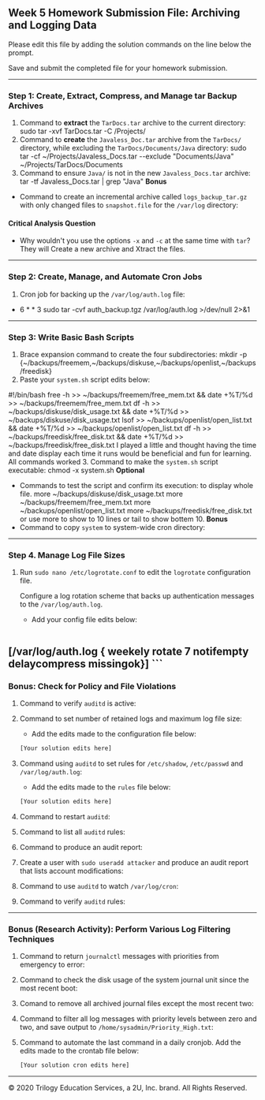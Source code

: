 ## Week 5 Homework Submission File: Archiving and Logging Data

Please edit this file by adding the solution commands on the line below the prompt.

Save and submit the completed file for your homework submission.

---

### Step 1: Create, Extract, Compress, and Manage tar Backup Archives

1. Command to **extract** the `TarDocs.tar` archive to the current directory:
sudo tar -xvf TarDocs.tar -C /Projects/
2. Command to **create** the `Javaless_Doc.tar` archive from the `TarDocs/` directory, while excluding the `TarDocs/Documents/Java` directory:
sudo tar -cf ~/Projects/Javaless_Docs.tar --exclude "Documents/Java" ~/Projects/TarDocs/Documents
3. Command to ensure `Java/` is not in the new `Javaless_Docs.tar` archive:
tar -tf Javaless_Docs.tar | grep "Java"
**Bonus** 
- Command to create an incremental archive called `logs_backup_tar.gz` with only changed files to `snapshot.file` for the `/var/log` directory:

#### Critical Analysis Question

- Why wouldn't you use the options `-x` and `-c` at the same time with `tar`?
They will Create a new archive and Xtract the files.
---

### Step 2: Create, Manage, and Automate Cron Jobs

1. Cron job for backing up the `/var/log/auth.log` file:
* 6 * * 3 sudo tar -cvf auth_backup.tgz /var/log/auth.log >/dev/null 2>&1
---

### Step 3: Write Basic Bash Scripts

1. Brace expansion command to create the four subdirectories:
mkdir -p  {~/backups/freemem,~/backups/diskuse,~/backups/openlist,~/backups/freedisk}
2. Paste your `system.sh` script edits below:

#!/bin/bash
free -h >> ~/backups/freemem/free_mem.txt && date +%T/%d >> ~/backups/freemem/free_mem.txt
df -h >> ~/backups/diskuse/disk_usage.txt && date +%T/%d >> ~/backups/diskuse/disk_usage.txt
lsof >> ~/backups/openlist/open_list.txt && date +%T/%d >> ~/backups/openlist/open_list.txt
df -h >> ~/backups/freedisk/free_disk.txt && date +%T/%d >> ~/backups/freedisk/free_disk.txt
    I played a little and thought having the time and date display each time it runs would be beneficial and fun for learning.  All commands worked
3. Command to make the `system.sh` script executable:
chmod -x system.sh
**Optional**
- Commands to test the script and confirm its execution:
to display whole file.
more ~/backups/diskuse/disk_usage.txt 
more ~/backups/freemem/free_mem.txt 
more ~/backups/openlist/open_list.txt 
more ~/backups/freedisk/free_disk.txt
or use more to show to 10 lines or tail to show bottem 10. 
**Bonus**
- Command to copy `system` to system-wide cron directory:

---

### Step 4. Manage Log File Sizes
 
1. Run `sudo nano /etc/logrotate.conf` to edit the `logrotate` configuration file. 

    Configure a log rotation scheme that backs up authentication messages to the `/var/log/auth.log`.

    - Add your config file edits below:

    ```bash
[/var/log/auth.log {
weekely
rotate 7
notifempty
delaycompress
missingok}]
    ```
---

### Bonus: Check for Policy and File Violations

1. Command to verify `auditd` is active:

2. Command to set number of retained logs and maximum log file size:

    - Add the edits made to the configuration file below:

    ```bash
    [Your solution edits here]
    ```

3. Command using `auditd` to set rules for `/etc/shadow`, `/etc/passwd` and `/var/log/auth.log`:


    - Add the edits made to the `rules` file below:

    ```bash
    [Your solution edits here]
    ```

4. Command to restart `auditd`:

5. Command to list all `auditd` rules:

6. Command to produce an audit report:

7. Create a user with `sudo useradd attacker` and produce an audit report that lists account modifications:

8. Command to use `auditd` to watch `/var/log/cron`:

9. Command to verify `auditd` rules:

---

### Bonus (Research Activity): Perform Various Log Filtering Techniques

1. Command to return `journalctl` messages with priorities from emergency to error:

1. Command to check the disk usage of the system journal unit since the most recent boot:

1. Comand to remove all archived journal files except the most recent two:


1. Command to filter all log messages with priority levels between zero and two, and save output to `/home/sysadmin/Priority_High.txt`:

1. Command to automate the last command in a daily cronjob. Add the edits made to the crontab file below:

    ```bash
    [Your solution cron edits here]
    ```

---
© 2020 Trilogy Education Services, a 2U, Inc. brand. All Rights Reserved.
